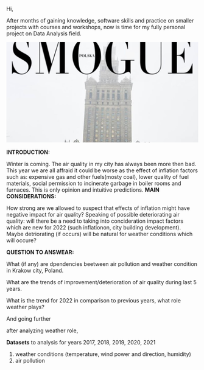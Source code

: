 Hi, </p>
After months of gaining knowledge, software skills and practice on smaller projects with courses and workshops,
now is time for my fully personal project on Data Analysis field. </p>

![smog](https://github.com/weroau/krakow_air_pollution/blob/main/smogue.jpg?raw=true) 

<b>INTRODUCTION:</b></p>
Winter is coming.
The air quality in my city has always been more then bad. This year we are all affraid it could be worse as the effect of inflation factors such as: expensive gas and other fuels(mosty coal), lower quality of fuel materials, social permission to incinerate garbage in boiler rooms and furnaces.
This is only opinion and intuitive predictions.
<b>MAIN CONSIDERATIONS:</b></p>
How strong are we allowed to suspect that effects of inflation might have negative impact for air quality? 
Speaking of possible deteriorating air quality: will there be a need to taking into concideration impact factors which are new for 2022 (such inflationon, city building development). Maybe detriorating (if occurs) will be natural for weather conditions which will occure?


<b>QUESTION TO ANSWEAR:</b> </p>
What (if any) are dpendencies beetween air pollution and weather condition in Krakow city, Poland. </p>
What are the trends of improvement/deterioration of air quality during last 5 years.</p>
What is the trend for 2022 in comparison to previous years, what role weather plays?</p>
And going further </p>
after analyzing weather role,


<b>Datasets</b> to analysis for years 2017, 2018, 2019, 2020, 2021
1. weather conditions (temperature, wind power and direction, humidity)
2. air pollution 


